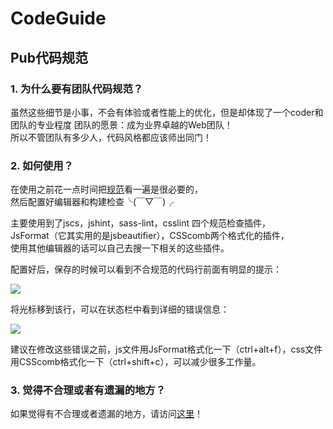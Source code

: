 # CodeGuide
## Pub代码规范 

### 1. 为什么要有团队代码规范？  
虽然这些细节是小事，不会有体验或者性能上的优化，但是却体现了一个coder和团队的专业程度 
团队的愿景：成为业界卓越的Web团队！  
所以不管团队有多少人，代码风格都应该师出同门！ 

### 2. 如何使用？ 
在使用之前花一点时间把[规范](https://github.com/HerbertKarajan/FECodeGuide/)看一遍是很必要的，  
然后配置好编辑器和构建检查╰(￣▽￣)╭

主要使用到了jscs，jshint，sass-lint，csslint 四个规范检查插件，  
JsFormat（它其实用的是jsbeautifier），CSScomb两个格式化的插件，  
使用其他编辑器的话可以自己去搜一下相关的这些插件。

配置好后，保存的时候可以看到不合规范的代码行前面有明显的提示：

![](https://github.com/HerbertKarajan/FECodeGuide/images/demo_1.png)

将光标移到该行，可以在状态栏中看到详细的错误信息：

![](https://github.com/HerbertKarajan/FECodeGuide/images/demo_2.png)

建议在修改这些错误之前，js文件用JsFormat格式化一下（ctrl+alt+f），css文件用CSScomb格式化一下（ctrl+shift+c），可以减少很多工作量。

### 3. 觉得不合理或者有遗漏的地方？
如果觉得有不合理或者遗漏的地方，请访问[这里](https://github.com/HerbertKarajan/FECodeGuide/issues/new)！

